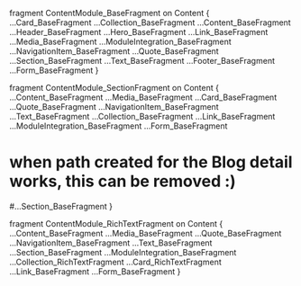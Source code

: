 fragment ContentModule_BaseFragment on Content {
  ...Card_BaseFragment
  ...Collection_BaseFragment
  ...Content_BaseFragment
  ...Header_BaseFragment
  ...Hero_BaseFragment
  ...Link_BaseFragment
  ...Media_BaseFragment
  ...ModuleIntegration_BaseFragment
  ...NavigationItem_BaseFragment
  ...Quote_BaseFragment
  ...Section_BaseFragment
  ...Text_BaseFragment
  ...Footer_BaseFragment
  ...Form_BaseFragment
}

fragment ContentModule_SectionFragment on Content {
  ...Content_BaseFragment
  ...Media_BaseFragment
  ...Card_BaseFragment
  ...Quote_BaseFragment
  ...NavigationItem_BaseFragment
  ...Text_BaseFragment
  ...Collection_BaseFragment
  ...Link_BaseFragment
  ...ModuleIntegration_BaseFragment
  ...Form_BaseFragment
  # when path created for the Blog detail works, this can be removed :)
  #...Section_BaseFragment
}

fragment ContentModule_RichTextFragment on Content {
  ...Content_BaseFragment
  ...Media_BaseFragment
  ...Quote_BaseFragment
  ...NavigationItem_BaseFragment
  ...Text_BaseFragment
  ...Section_BaseFragment
  ...ModuleIntegration_BaseFragment
  ...Collection_RichTextFragment
  ...Card_RichTextFragment
  ...Link_BaseFragment
  ...Form_BaseFragment
}
